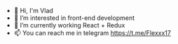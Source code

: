 - 👋 Hi, I'm Vlad
- 👀 I’m interested in front-end development
- 🌱 I’m currently working React + Redux
- 📫 You can reach me in telegram https://t.me/Flexxx17

<!---
Flex17/Flex17 is a ✨ special ✨ repository because its `README.md` (this file) appears on your GitHub profile.
You can click the Preview link to take a look at your changes.
--->
